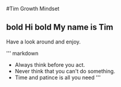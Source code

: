 #Tim Growth Mindset

## **bold** Hi **bold** My name is Tim

<P>Have a look around and enjoy.</p>

''' markdown
 - Always think before you act. 
 - Never think that you can't do something. 
 - Time and patince is all you need
'''


